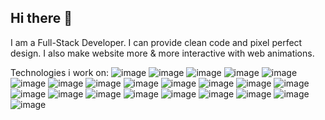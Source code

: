 ## Hi there 👋

I am a Full-Stack Developer. I can provide clean code and pixel perfect design. I also make website more & more interactive with web animations.

Technologies i work on:
![image](https://github.com/mandrabi/mandrabi/assets/70333410/7648f9f9-edad-47f4-b288-68214cb2c1ce) ![image](https://github.com/mandrabi/mandrabi/assets/70333410/f587e16d-6d86-43c5-8763-b5a385b787a8) ![image](https://github.com/mandrabi/mandrabi/assets/70333410/dee12f83-4329-456a-accf-6e15e00426c2) ![image](https://github.com/mandrabi/mandrabi/assets/70333410/5d6e6b0f-72c9-4597-92c1-5a8ca94386a5) ![image](https://github.com/mandrabi/mandrabi/assets/70333410/772fcbe4-00ac-4cb0-a7d1-65a2892474e4) ![image](https://github.com/mandrabi/mandrabi/assets/70333410/15b228f8-8bb8-4635-b9c1-b72ed9e7f40d) ![image](https://github.com/mandrabi/mandrabi/assets/70333410/be18f506-9d3c-4fb8-b166-c929ee4429da) ![image](https://github.com/mandrabi/mandrabi/assets/70333410/7395d0a7-24c2-4f27-9dee-1f62cca0aec9) ![image](https://github.com/mandrabi/mandrabi/assets/70333410/4820ec41-2014-4927-b7fd-34a5d97bcb44) ![image](https://github.com/mandrabi/mandrabi/assets/70333410/a37b42d5-3f99-477e-8544-a83b2b452904) ![image](https://github.com/mandrabi/mandrabi/assets/70333410/2dfed34b-4473-46d6-abd8-b0bee78382d9) ![image](https://github.com/mandrabi/mandrabi/assets/70333410/08dfe6e9-8e63-4c0b-a6ef-46455a43504d) ![image](https://github.com/mandrabi/mandrabi/assets/70333410/0b3b4c6d-dd54-47db-8cbb-836adef6f280) ![image](https://github.com/mandrabi/mandrabi/assets/70333410/64b01caf-b2a3-4888-825c-1c42ed047036) ![image](https://github.com/mandrabi/mandrabi/assets/70333410/b0bcf567-f876-40f2-8ba5-805112bd7021) ![image](https://github.com/mandrabi/mandrabi/assets/70333410/701e628f-16dd-4c88-8b4a-8c02b8526be2) ![image](https://github.com/mandrabi/mandrabi/assets/70333410/6924d389-5b59-4db8-985b-b04b4ce1b819) ![image](https://github.com/mandrabi/mandrabi/assets/70333410/4053c348-3b5f-4fc7-b483-f4c50948c499) ![image](https://github.com/mandrabi/mandrabi/assets/70333410/6f5a1935-84f0-468e-9c4f-02ea0c7e8276) ![image](https://github.com/mandrabi/mandrabi/assets/70333410/f322794f-92cb-4f59-9983-f89e63546e94) ![image](https://github.com/mandrabi/mandrabi/assets/70333410/e18fd877-68b3-4147-b643-204e800d0884) ![image](https://github.com/mandrabi/mandrabi/assets/70333410/694bb6c5-f4ef-40d6-8c34-e08842f8b2f6)

















